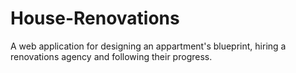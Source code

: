 # House-Renovations
 A web application for designing an appartment's blueprint, hiring a renovations agency and following their progress.
